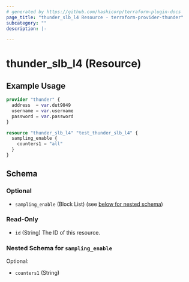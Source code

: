 ```yaml
---
# generated by https://github.com/hashicorp/terraform-plugin-docs
page_title: "thunder_slb_l4 Resource - terraform-provider-thunder"
subcategory: ""
description: |-
  
---
```


# thunder_slb_l4 (Resource)



## Example Usage

```terraform
provider "thunder" {
  address  = var.dut9049
  username = var.username
  password = var.password
}

resource "thunder_slb_l4" "test_thunder_slb_l4" {
  sampling_enable {
    counters1 = "all"
  }
}
```

<!-- schema generated by tfplugindocs -->
## Schema

### Optional

- `sampling_enable` (Block List) (see [below for nested schema](#nestedblock--sampling_enable))

### Read-Only

- `id` (String) The ID of this resource.

<a id="nestedblock--sampling_enable"></a>
### Nested Schema for `sampling_enable`

Optional:

- `counters1` (String)


